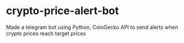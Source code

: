 # crypto-price-alert-bot
Made a telegram bot using Python, CoinGecko API to send alerts when crypto prices reach target prices
